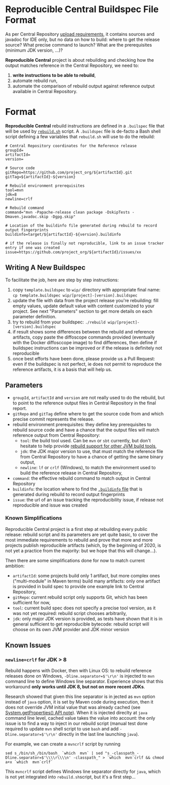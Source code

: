 Reproducible Central Buildspec File Format
==========================================

As per Central Repository [upload requirements](https://maven.apache.org/repository/guide-central-repository-upload.html), it contains sources and javadoc for IDE only, but no data on how to build: where to get the release source? What precise command to launch? What are the prerequisites (minimum JDK version, ...)?

**Reproducible Central** project is about rebuilding and checking how the output matches reference in the Central Repository, we need to:
1. **write instructions to be able to rebuild**,
2. automate rebuild run,
3. automate the comparison of rebuild output against reference output available in Central Repository.

# Format

**Reproducible Central** rebuild instructions are defined in a `.builspec` file that will be used by [`rebuild.sh`](rebuild.sh) script. A `.buildspec` file is de-facto a Bash shell script defining a few variables that `rebuild.sh` will use to do the rebuild:

```
# Central Repository coordinates for the Reference release
groupId=
artifactId=
version=

# Source code
gitRepo=https://github.com/project_org/${artifactId}.git
gitTag=${artifactId}-${version}

# Rebuild environment prerequisites
tool=mvn
jdk=8
newline=crlf

# Rebuild command
command="mvn -Papache-release clean package -DskipTests -Dmaven.javadoc.skip -Dgpg.skip"

# Location of the buildinfo file generated during rebuild to record output fingerprints
buildinfo=target/${artifactId}-${version}.buildinfo

# if the release is finally not reproducible, link to an issue tracker entry if one was created
issue=https://github.com/project_org/${artifactId}/issues/xx
```

## Writing A New Buildspec

To facilitate the job, here are step by step instructions:

1. copy `template.buildspec` to `wip/` directory with appropriate final name: `cp template.buildspec wip/[project]-[version].buildspec`
2. update the file with data from the project release you're rebuilding: fill empty values, update default value with content customized to your project. See next "Parameters" section to get more details on each parameter definition.
3. try to rebuild from your buildspec: `./rebuild wip/[project]-[version].buildspec`
4. if result shows some differences between the rebuild and reference artifacts, copy paste the diffoscope commands provided (eventually with the Docker diffosccope image) to find differences, then define if buildspec instructions can be improved or if the release is definitely not reproducible
5. once best efforts have been done, please provide us a Pull Request: even if the buildspec is not perfect, ie does not permit to reproduce the reference artifacts, it is a basis that will help us.

## Parameters

- `groupId`, `artifactId` and `version` are not really used to do the rebuild, but to point to the reference output files in Central Repository in the final report.
- `gitRepo` and `gitTag` define where to get the source code from and which precise commit represents the release.
- rebuild environment prerequisites: they define key prerequisites to rebuild source code and have a chance that the output files will match reference output from Central Repository:
  - `tool`: the build tool used. Can be `mvn` or `sbt` currently, but don't hesitate to help provide [rebuild support for other JVM build tools](/jvm-repo-rebuild/reproducible-central/issues/6),
  - `jdk`: the JDK major version to use, that must match the reference file from Central Repository to have a chance of getting the same binary output,
  - `newline`: `lf` or `crlf` (Windows), to match the environment used to build the reference release in Central Repository,
- `command`: the effective rebuild command to match output in Central Repository
- `buildinfo`: the location where to find the [`.buildinfo` file](https://reproducible-builds.org/docs/jvm/) that is generated during rebuild to record output fingerprints
- `issue`: the url of an issue tracking the reproducibility issue, if release not reproducible and issue was created

### Known Simplifications

Reproducible Central project is a first step at rebuilding every public release: rebuild script and its parameters are yet quite basic, to cover the most immediate requirements to rebuild and prove that more and more projects publish reproducible artifacts (which, by the beginning of 2020, is not yet a practice from the majority: but we hope that this will change...).

Then there are some simplifications done for now to match current ambition:

- `artifactId`: some projects build only 1 artifact, but more complex ones ("multi-module" in Maven terms) build many artifacts: only one artifact is provided in build spec to provide one example link to Central Repository,
- `gitRepo`: current rebuild script only supports Git, which has been sufficient for now,
- `tool`: current build spec does not specify a precise tool version, as it was not yet required: rebuild script chooses arbitrarily,
- `jdk`: only major JDK version is provided, as tests have shown that it is in general sufficient to get reproducible bytecode: rebuild script will choose on its own JVM provider and JDK minor version

## Known Issues

### `newline=crlf` for JDK > 8

Rebuild happens with Docker, then with Linux OS: to rebuild reference releases done on Windows, `-Dline.separator=$'\r\n'` is injected to `mvn` command line to define Windows line separator. Experience shows that this workaround **only works until JDK 8, but not on more recent JDKs**.

Research showed that given this line separator is in jected as `mvn` option instead of `java` option, it is set by Maven code during execution, then it does not override JVM initial value that was already cached (see [System.getProperties() API note](https://docs.oracle.com/en/java/javase/11/docs/api/java.base/java/lang/System.html#getProperties())). When it is injected direclty at `java` command line level, cached value takes the value into account: the only issue is to find a way to inject in our rebuild script (manual test done required to update `mvn` shell script to use `bash` and add `-Dline.separator=$'\r\n'` directly in the last line launching `java`).

For example, we can create a `mvncrlf` script by running
```
sed s_/bin/sh_/bin/bash_ `which  mvn` | sed "s_-classpath_-Dline.separator=$'\\\\r\\\\n' -classpath_" > `which  mvn`crlf && chmod a+x `which  mvn`crlf`
```

This `mvncrlf` script defines Windows line separator directly for `java`, which is not yet integrated into `rebuild.sh`script, but it's a first step...
